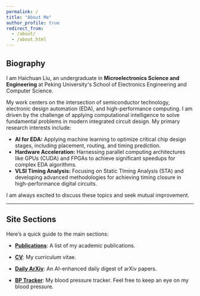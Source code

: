 ```yaml
---
permalink: /
title: "About Me"
author_profile: true
redirect_from: 
  - /about/
  - /about.html
---
```


## Biography

I am Haichuan Liu, an undergraduate in **Microelectronics Science and Engineering** at Peking University's School of Electronics Engineering and Computer Science.

My work centers on the intersection of semiconductor technology, electronic design automation (EDA), and high-performance computing. I am driven by the challenge of applying computational intelligence to solve fundamental problems in modern integrated circuit design. My primary research interests include:

*   **AI for EDA:** Applying machine learning to optimize critical chip design stages, including placement, routing, and timing prediction.
*   **Hardware Acceleration:** Harnessing parallel computing architectures like GPUs (CUDA) and FPGAs to achieve significant speedups for complex EDA algorithms.
*   **VLSI Timing Analysis:** Focusing on Static TIming Analysis (STA) and developing advanced methodologies for achieving timing closure in high-performance digital circuits.

I am always excited to discuss these topics and seek mutual improvement.

---

## Site Sections

Here’s a quick guide to the main sections:

*   **[Publications](/publications/)**: A list of my academic publications.

*   **[CV](/cv/)**: My curriculum vitae.

*   **[Daily ArXiv](/daily-arXiv-ai-enhanced/)**: An AI-enhanced daily digest of arXiv papers.

*   **[BP Tracker](/bp-tracker/)**: My blood pressure tracker. Feel free to keep an eye on my blood pressure.